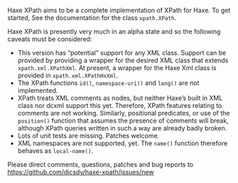 
Haxe XPath aims to be a complete implementation of XPath for Haxe.
To get started, See the documentation for the class `xpath.XPath`.

Haxe XPath is presently very much in an alpha state and so the
following caveats must be considered:

 * This version has “potential” support for any XML class.
   Support can be provided by providing a wrapper for the desired
   XML class that extends `xpath.xml.XPathXml`. At present, a wrapper
   for the Haxe Xml class is provided in `xpath.xml.XPathHxXml`.
 * The XPath functions `id()`, `namespace-uri()` and `lang()` are not
   implemented.
 * XPath treats XML comments as nodes, but neither Haxe’s built in
   XML class nor dcxml support this yet. Therefore, XPath features
   relating to comments are not working. Similarly, positional
   predicates, or use of the `position()` function that assumes the
   presence of comments will break, although XPath queries written
   in such a way are already badly broken.
 * Lots of unit tests are missing. Patches welcome.
 * XML namespaces are not supported, yet. The `name()` function
   therefore behaves as `local-name()`.

Please direct comments, questions, patches and bug reports to
https://github.com/djcsdy/haxe-xpath/issues/new
